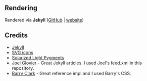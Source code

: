 ## Rendering

Rendered via **Jekyll** ([GitHub](https://github.com/jekyll/jekyll) | [website](https://jekyllrb.com/))

## Credits

- [Jekyll](https://github.com/jekyll/jekyll)
- [SVG icons](https://github.com/neilorangepeel/Free-Social-Icons)
- [Solarized Light Pygments](https://gist.github.com/edwardhotchkiss/2005058)
- [Joel Glovier](http://joelglovier.com/writing/) - Great Jekyll articles. I used Joel's feed.xml in this repository.
- [Barry Clark](https://github.com/barryclark/jekyll-now) - Great reference impl and I used Barry's CSS.

